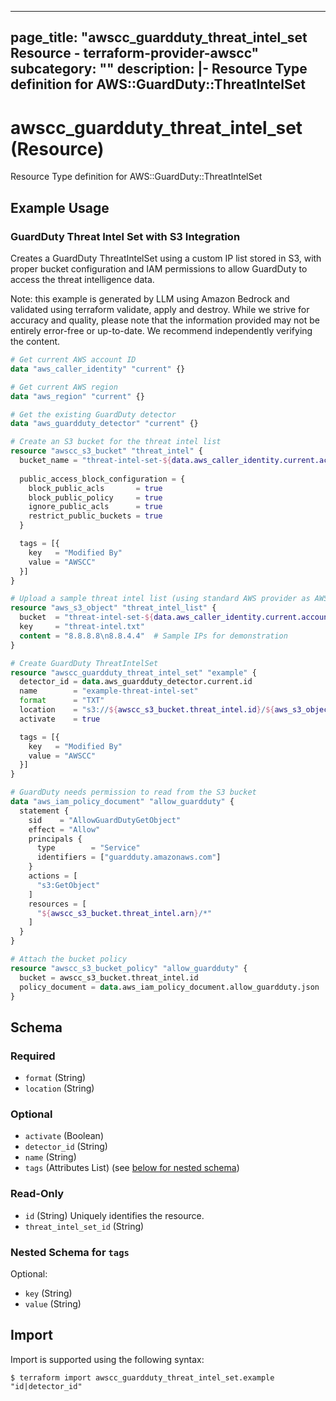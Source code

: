 
---
page_title: "awscc_guardduty_threat_intel_set Resource - terraform-provider-awscc"
subcategory: ""
description: |-
  Resource Type definition for AWS::GuardDuty::ThreatIntelSet
---

# awscc_guardduty_threat_intel_set (Resource)

Resource Type definition for AWS::GuardDuty::ThreatIntelSet

## Example Usage

### GuardDuty Threat Intel Set with S3 Integration

Creates a GuardDuty ThreatIntelSet using a custom IP list stored in S3, with proper bucket configuration and IAM permissions to allow GuardDuty to access the threat intelligence data.
                                
Note: this example is generated by LLM using Amazon Bedrock and validated using terraform validate, apply and destroy. While we strive for accuracy and quality, please note that the information provided may not be entirely error-free or up-to-date. We recommend independently verifying the content.

```terraform
# Get current AWS account ID
data "aws_caller_identity" "current" {}

# Get current AWS region
data "aws_region" "current" {}

# Get the existing GuardDuty detector
data "aws_guardduty_detector" "current" {}

# Create an S3 bucket for the threat intel list
resource "awscc_s3_bucket" "threat_intel" {
  bucket_name = "threat-intel-set-${data.aws_caller_identity.current.account_id}-${data.aws_region.current.name}"
  
  public_access_block_configuration = {
    block_public_acls       = true
    block_public_policy     = true
    ignore_public_acls      = true
    restrict_public_buckets = true
  }

  tags = [{
    key   = "Modified By"
    value = "AWSCC"
  }]
}

# Upload a sample threat intel list (using standard AWS provider as AWSCC doesn't have S3 object)
resource "aws_s3_object" "threat_intel_list" {
  bucket  = "threat-intel-set-${data.aws_caller_identity.current.account_id}-${data.aws_region.current.name}"
  key     = "threat-intel.txt"
  content = "8.8.8.8\n8.8.4.4"  # Sample IPs for demonstration
}

# Create GuardDuty ThreatIntelSet
resource "awscc_guardduty_threat_intel_set" "example" {
  detector_id = data.aws_guardduty_detector.current.id
  name        = "example-threat-intel-set"
  format      = "TXT"
  location    = "s3://${awscc_s3_bucket.threat_intel.id}/${aws_s3_object.threat_intel_list.key}"
  activate    = true

  tags = [{
    key   = "Modified By"
    value = "AWSCC"
  }]
}

# GuardDuty needs permission to read from the S3 bucket
data "aws_iam_policy_document" "allow_guardduty" {
  statement {
    sid    = "AllowGuardDutyGetObject"
    effect = "Allow"
    principals {
      type        = "Service"
      identifiers = ["guardduty.amazonaws.com"]
    }
    actions = [
      "s3:GetObject"
    ]
    resources = [
      "${awscc_s3_bucket.threat_intel.arn}/*"
    ]
  }
}

# Attach the bucket policy
resource "awscc_s3_bucket_policy" "allow_guardduty" {
  bucket = awscc_s3_bucket.threat_intel.id
  policy_document = data.aws_iam_policy_document.allow_guardduty.json
}
```

<!-- schema generated by tfplugindocs -->
## Schema

### Required

- `format` (String)
- `location` (String)

### Optional

- `activate` (Boolean)
- `detector_id` (String)
- `name` (String)
- `tags` (Attributes List) (see [below for nested schema](#nestedatt--tags))

### Read-Only

- `id` (String) Uniquely identifies the resource.
- `threat_intel_set_id` (String)

<a id="nestedatt--tags"></a>
### Nested Schema for `tags`

Optional:

- `key` (String)
- `value` (String)

## Import

Import is supported using the following syntax:

```shell
$ terraform import awscc_guardduty_threat_intel_set.example "id|detector_id"
```
